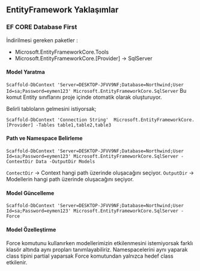 
## EntityFramework Yaklaşımlar


### EF CORE Database First

İndirilmesi gereken paketler :

* Microsoft.EntityFrameworkCore.Tools
* Microsoft.EntityFrameworkCore.[Provider] -> SqlServer

#### Model Yaratma

`Scaffold-DbContext 'Server=DESKTOP-JFVV9NF;Database=Northwind;User Id=sa;Password=eymen123' Microsoft.EntityFrameworkCore.SqlServer`
Bu komut Entity sınıflarını proje içinde otomatik olarak oluşturuyor.

Belirli tabloların gelmesini istiyorsak;

`Scaffold-DbContext 'Connection String' 
Microsoft.EntityFrameworkCore.[Provider] -Tables table1,table2,table3`

#### Path ve Namespace Belirleme

`Scaffold-DbContext 'Server=DESKTOP-JFVV9NF;Database=Northwind;User Id=sa;Password=eymen123' Microsoft.EntityFrameworkCore.SqlServer -ContextDir Data -OutputDir Models`

`ContectDir` -> Context hangi path üzerinde oluşacağını seçiyor.
`OutputDir`  -> Modellerin hangi path üzerinde oluşacağını seçiyor.

#### Model Güncelleme

`Scaffold-DbContext 'Server=DESKTOP-JFVV9NF;Database=Northwind;User Id=sa;Password=eymen123' Microsoft.EntityFrameworkCore.SqlServer -Force`

#### Model Özelleştirme

Force komutunu kullanırken modellerimizin etkilenmesini istemiyorsak farklı klasör altında aynı propları tanımlayabiliriz. Namespacelerini aynı yaparak class tipini partial yaparsak Force komutundan yalnızca hedef class etkilenir.
